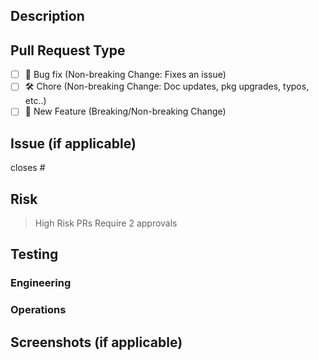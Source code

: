 ## Description

<!-- Please describe your changes -->

## Pull Request Type

- [ ] :bug: Bug fix (Non-breaking Change: Fixes an issue)
- [ ] :hammer_and_wrench: Chore (Non-breaking Change: Doc updates, pkg upgrades, typos, etc..)
- [ ] :nail_care: New Feature (Breaking/Non-breaking Change)

## Issue (if applicable)

<!-----------------------------------------------------------------------------
If applicable, please link to the github issue and put `closes #XXXX` in your comment to auto-close the issue that your PR fixes.
------------------------------------------------------------------------------>

closes #

## Risk
> High Risk PRs Require 2 approvals

<!-----------------------------------------------------------------------------
Outline the scope of your changes and the risk associated with them. You must use your discretion as an engineer to determine the potential impact of your changes.

WARNING: If your PR introduces a new on-chain transaction or modifies a previous existing one, please add the "High-Risk" label to this PR and ask for 2 reviewers to approve it before merging.

E.g. an upgrade to `hdwallet` or core state management would be considered higher risk, and might require a full regression test. UI or isolated view changes, or something behind a feature flag may have near zero risk. Small bug fixes might require testing isolated to the specific fix.
------------------------------------------------------------------------------>

## Testing

<!-----------------------------------------------------------------------------
We treat every PR to be merged with the same scrutiny as if we were merging directly to production.

Your PR will not be merged if you do not complete the sections below for our engineering and operations teams to test.
------------------------------------------------------------------------------>

### Engineering

<!-----------------------------------------------------------------------------
Include sufficient information here for an engineer to test your PR. This may include how to test locally, in a built environment, changes to infrastructure etc.
------------------------------------------------------------------------------>

### Operations

<!-----------------------------------------------------------------------------
If your changes have a user-facing impact, describe how a non-technical QA team can functionally test your changes in a preview environment.

If they are not user-facing please describe how to test for any regressions that may occur.
------------------------------------------------------------------------------>

## Screenshots (if applicable)
